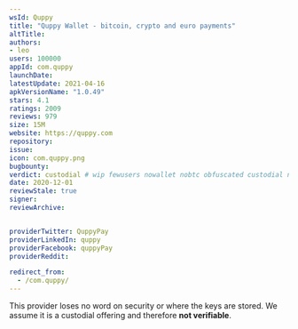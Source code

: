 ```yaml
---
wsId: Quppy
title: "Quppy Wallet - bitcoin, crypto and euro payments"
altTitle: 
authors:
- leo
users: 100000
appId: com.quppy
launchDate: 
latestUpdate: 2021-04-16
apkVersionName: "1.0.49"
stars: 4.1
ratings: 2009
reviews: 979
size: 15M
website: https://quppy.com
repository: 
issue: 
icon: com.quppy.png
bugbounty: 
verdict: custodial # wip fewusers nowallet nobtc obfuscated custodial nosource nonverifiable reproducible bounty defunct
date: 2020-12-01
reviewStale: true
signer: 
reviewArchive:


providerTwitter: QuppyPay
providerLinkedIn: quppy
providerFacebook: quppyPay
providerReddit: 

redirect_from:
  - /com.quppy/
---
```



This provider loses no word on security or where the keys are stored. We assume
it is a custodial offering and therefore **not verifiable**.
